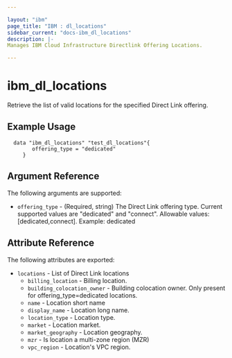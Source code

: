 ```yaml
---

layout: "ibm"
page_title: "IBM : dl_locations"
sidebar_current: "docs-ibm_dl_locations"
description: |-
Manages IBM Cloud Infrastructure Directlink Offering Locations.

---
```


# ibm_dl_locations
Retrieve the list of valid locations for the specified Direct Link offering.
## Example Usage

```hcl
  data "ibm_dl_locations" "test_dl_locations"{
		offering_type = "dedicated"
	 }
```

## Argument Reference

The following arguments are supported:

* `offering_type` - (Required, string) The Direct Link offering type. Current supported values are "dedicated" and "connect".
Allowable values: [dedicated,connect]. Example: dedicated
## Attribute Reference

The following attributes are exported:

* `locations` - List of Direct Link locations
  * `billing_location` - Billing location.
  * `building_colocation_owner` - Building colocation owner. Only present for offering_type=dedicated locations.
  * `name` - Location short name
  * `display_name` - Location long name.
  * `location_type` - Location type.
  * `market` - Location market.
  * `market_geography` - Location geography.
  * `mzr` - Is location a multi-zone region (MZR)
  * `vpc_region` - Location's VPC region.
 